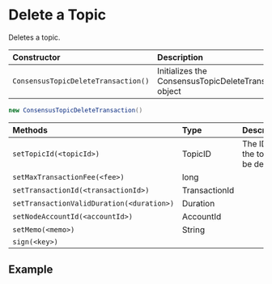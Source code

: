 # Delete a Topic

Deletes a topic.

| Constructor | Description |
| :--- | :--- |
| `ConsensusTopicDeleteTransaction()` | Initializes the ConsensusTopicDeleteTransaction object |

```java
new ConsensusTopicDeleteTransaction()
```

| Methods | Type | Description |
| :--- | :--- | :--- |
| `setTopicId(<topicId>)` | TopicID | The ID of the topic to be deleted |
| `setMaxTransactionFee(<fee>)` | long |  |
| `setTransactionId(<transactionId>)` | TransactionId |  |
| `setTransactionValidDuration(<duration>)` | Duration |  |
| `setNodeAccountId(<accountId>)` | AccountId |  |
| `setMemo(<memo>)` | String |  |
| `sign(<key>)` |  |  |

## Example

```java

```



